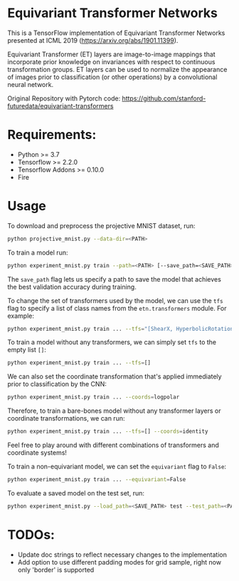 # Equivariant Transformer Networks
This is a TensorFlow implementation of Equivariant Transformer Networks presented at ICML 2019 (https://arxiv.org/abs/1901.11399).

Equivariant Transformer (ET) layers are image-to-image mappings that incorporate prior knowledge on invariances with respect to continuous transformation groups. ET layers can be used to normalize the appearance of images prior to classification (or other operations) by a convolutional neural network.

Original Repository with Pytorch code: https://github.com/stanford-futuredata/equivariant-transformers

# Requirements:
- Python >= 3.7
- Tensorflow >= 2.2.0
- Tensorflow Addons >= 0.10.0
- Fire

# Usage
To download and preprocess the projective MNIST dataset, run:

```bash
python projective_mnist.py --data-dir=<PATH>
```

To train a model run:

```bash
python experiment_mnist.py train --path=<PATH> [--save_path=<SAVE_PATH>]
```

The `save_path` flag lets us specify a path to save the model that achieves the best validation accuracy during training.

To change the set of transformers used by the model, we can use the `tfs` flag to specify a list of class names from the `etn.transformers` module. For example:

```bash
python experiment_mnist.py train ... --tfs="[ShearX, HyperbolicRotation]"
```

To train a model without any transformers, we can simply set `tfs` to the empty list `[]`:

```bash
python experiment_mnist.py train ... --tfs=[]
```

We can also set the coordinate transformation that's applied immediately prior to classification by the CNN:

```bash
python experiment_mnist.py train ... --coords=logpolar
```

Therefore, to train a bare-bones model without any transformer layers or coordinate transformations, we can run:

```bash
python experiment_mnist.py train ... --tfs=[] --coords=identity
```

Feel free to play around with different combinations of transformers and coordinate systems!

To train a non-equivariant model, we can set the `equivariant` flag to `False`:

```bash
python experiment_mnist.py train ... --equivariant=False
```

To evaluate a saved model on the test set, run:

```bash
python experiment_mnist.py --load_path=<SAVE_PATH> test --test_path=<PATH>
```


# TODOs:
- Update doc strings to reflect necessary changes to the implementation
- Add option to use different padding modes for grid sample, right now only 'border' is supported

